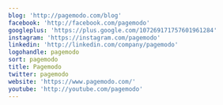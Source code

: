 ```yaml
---
blog: 'http://pagemodo.com/blog'
facebook: 'http://facebook.com/pagemodo'
googleplus: 'https://plus.google.com/107269171757601961284'
instagram: 'https://instagram.com/pagemodo'
linkedin: 'http://linkedin.com/company/pagemodo'
logohandle: pagemodo
sort: pagemodo
title: Pagemodo
twitter: pagemodo
website: 'https://www.pagemodo.com/'
youtube: 'http://youtube.com/pagemodo'
---
```

